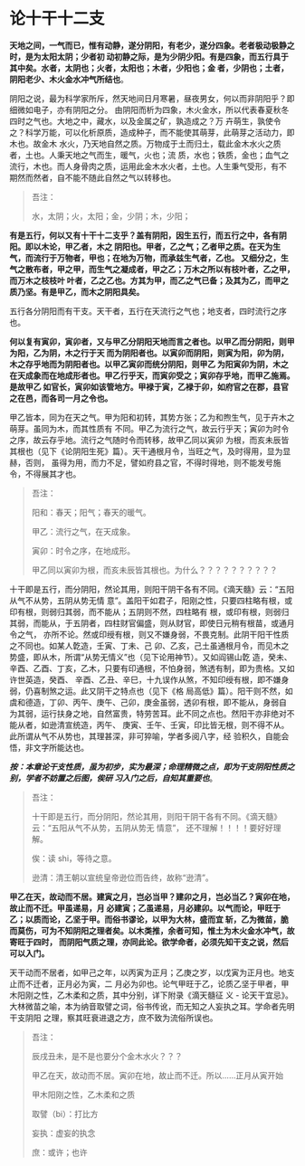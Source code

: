 论十干十二支
===================================================================================
**天地之间，一气而已，惟有动静，遂分阴阳，有老少，遂分四象。老者极动极静之时，是为太阳太阴；少者初
动初静之际，是为少阴少阳。有是四象，而五行具于其中矣。水者，太阴也；火者，太阳也；木者，少阳也；金
者，少阴也；土者，阴阳老少、木火金水冲气所结也**。

阴阳之说，最为科学家所斥，然天地间日月寒暑，昼夜男女，何以而非阴阳乎？即细微如电子，亦有阴阳之分。
由阴阳而析为四象，木火金水，所以代表春夏秋冬四时之气也。大地之中，藏水，以及金属之矿，孰造成之？万
卉萌生，孰使令之？科学万能，可以化析原质，造成种子，而不能使其萌芽，此萌芽之活动力，即木也。故金木
水火，乃天地自然之质。万物成于土而归土，载此金木水火之质者，土也。人秉天地之气而生，暖气，火也；流
质，水也；铁质，金也；血气之流行，木也。而人身骨肉之质，运用此金木水火者，土也。人生秉气受形，有不
期然而然者，自不能不随此自然之气以转移也。

>   吾注：
>
>   水，太阴；火，太阳；金，少阴；木，少阳；　

**有是五行，何以又有十干十二支乎？盖有阴阳，因生五行，而五行之中，各有阴阳。即以木论，甲乙者，木之
阴阳也。甲者，乙之气；乙者甲之质。在天为生气，而流行于万物者，甲也；在地为万物，而承兹生气者，乙也。
又细分之，生气之散布者，甲之甲，而生气之凝成者，甲之乙；万木之所以有枝叶者，乙之甲，而万木之枝枝叶
叶者，乙之乙也。方其为甲，而乙之气已备；及其为乙，而甲之质乃坚。有是甲乙，而木之阴阳具矣。**

五行各分阴阳而有干支。天干者，五行在天流行之气也；地支者，四时流行之序也。

**何以复有寅卯，寅卯者，又与甲乙分阴阳天地而言之者也。以甲乙而分阴阳，则甲为阳，乙为阴，木之行于天
而为阴阳者也。以寅卯而阴阳，则寅为阳，卯为阴，木之存乎地而为阴阳者也。以甲乙寅卯而统分阴阳，则甲乙
为阳寅卯为阴，木之在天成象而在地成形者也。甲乙行乎天，而寅卯受之；寅卯存乎地，而甲乙施焉。是故甲乙
如官长，寅卯如该管地方。甲䘵于寅，乙䘵于卯，如府官之在郡，县官之在邑，而各司一月之令也。**

甲乙皆本，同为在天之气。甲为阳和初转，其势方张；乙为和煦生气，见于卉木之萌芽。虽同为木，而其性质有
不同。甲乙为流行之气，故云行乎天；寅卯为时令之序，故云存乎地。流行之气随时令而转移，故甲乙同以寅卯
为根，而亥未辰皆其根也（见下《论阴阳生死》篇）。天干通根月令，当旺之气，及时得用，显为显赫，否则，
虽得为用，而力不足，譬如府县之官，不得时得地，则不能发号施令，不得展其才也。

> 吾注：
>
> 阳和：春天；阳气；春天的暖气。
>
> 甲乙：流行之气，在天成象。
>
> 寅卯：时令之序，在地成形。
>
>  甲乙同以寅卯为根，而亥未辰皆其根也。为什么？？？？？？？？？？

十干即是五行，而分阴阳，然论其用，则阳干阴干各有不同。《滴天髓》云：“五阳从气不从势，五阴从势无情
意”。盖阳干如君子，阳刚之性，只要四柱略有根，或印有根，则弱归其弱，而不能从；五阴则不然，四柱略有
根，或印有根，则弱归其弱，而能从，于五阴者，四柱财官偏盛，则从财官，即使日元稍有根苗，或通月令之气，
亦所不论。然或印绶有根，则又不嫌身弱，不畏克制。此阴干阳干性质之不同也。如某人亁造，壬寅、丁未、己
卯、乙亥，己土虽通根月令，而见木之势盛，即从木，所谓“从势无情义”也（见下论用神节）。又如阎锡山亁
造，癸未、辛酉、乙酉、丁亥，乙木，只要有印通根，不怕身弱，煞透有制，即为贵格。又如许世英造，癸酉、
辛酉、乙丑、辛巳，十九误作从煞，不知印绶有根，即不嫌身弱，仍喜制煞之运。此又阴干之特点也（见下《格
局高低》篇）。阳干则不然，如虞和德造，丁卯、丙午、庚午、己卯，庚金虽弱，透卯有根，即不能从，身弱自
为其弱，运行扶身之地，自然富贵，特劳苦耳。此不同之点也。然阳干亦非绝对不能从者，如逊清宣统造，丙午、
庚寅、壬午、壬寅，印比皆无根，则不得不从。此所谓从气不从势也，其理甚深，非可猝喻，学者多阅八字，经
验积久，自能会悟，非文字所能达也。

***按：本章论干支性质，虽为初步，实为最深；命理精微之点，即为干支阴阳性质之别，学者不妨置之后图，俟研
习入门之后，自知其重要也***。

> 吾注：
> 
> 十干即是五行，而分阴阳，然论其用，则阳干阴干各有不同。《滴天髓》云：“五阳从气不从势，五阴从势无
> 情意”， 还不理解！！！！要好好理解。
>
> 俟：读 shi，等待之意。
> 
> 逊清：清王朝以宣统皇帝逊位而告终，故称“逊清”。

**甲乙在天，故动而不居。建寅之月，岂必当甲？建卯之月，岂必当乙？寅卯在地，故止而不迁。甲虽递易，月
必建寅；乙虽递易，月必建卯。以气而论，甲旺于乙；以质而论，乙坚于甲。而俗书谬论，以甲为大林，盛而宜
斩，乙为微苗，脆而莫伤，可为不知阴阳之理者矣。以木类推，余者可知，惟土为木火金水冲气，故寄旺于四时，
而阴阳气质之理，亦同此论。欲学命者，必须先知干支之说，然后可以入门。**

天干动而不居者，如甲己之年，以丙寅为正月；乙庚之岁，以戊寅为正月也。地支止而不迁者，正月必为寅，二
月必为卯也。论气甲旺于乙，论质乙坚于甲者，甲木阳刚之性，乙木柔和之质，其中分别，详下附录《滴天髓征
义 - 论天干宜忌》。大林微苗之喻，本为纳音取譬之词，俗书传讹，而无知之人妄执之耳。学命者先明干支阴阳
之理，察其旺衰进退之方，庶不致为流俗所误也。

> 吾注：
>
> 辰戌丑未，是不是也要分个金木水火？？？
>
> 甲乙在天，故动而不居。寅卯在地，故止而不迁。所以......正月从寅开始
> 
> 甲木阳刚之性，乙木柔和之质
>
> 取譬（bi）：打比方
>
> 妄执：虚妄的执念
>
> 庶：或许；也许


